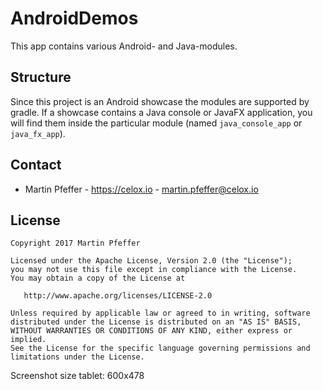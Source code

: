 # AndroidDemos

This app contains various Android- and Java-modules.


## Structure

Since this project is an Android showcase the modules are supported by gradle. If a showcase contains a Java console or JavaFX application, you will find them inside the particular module (named `java_console_app` or `java_fx_app`).
    

## Contact

* Martin Pfeffer - https://celox.io - <martin.pfeffer@celox.io>


## License

    Copyright 2017 Martin Pfeffer

    Licensed under the Apache License, Version 2.0 (the "License");
    you may not use this file except in compliance with the License.
    You may obtain a copy of the License at

       http://www.apache.org/licenses/LICENSE-2.0

    Unless required by applicable law or agreed to in writing, software
    distributed under the License is distributed on an "AS IS" BASIS,
    WITHOUT WARRANTIES OR CONDITIONS OF ANY KIND, either express or implied.
    See the License for the specific language governing permissions and
    limitations under the License.


Screenshot size tablet: 600x478